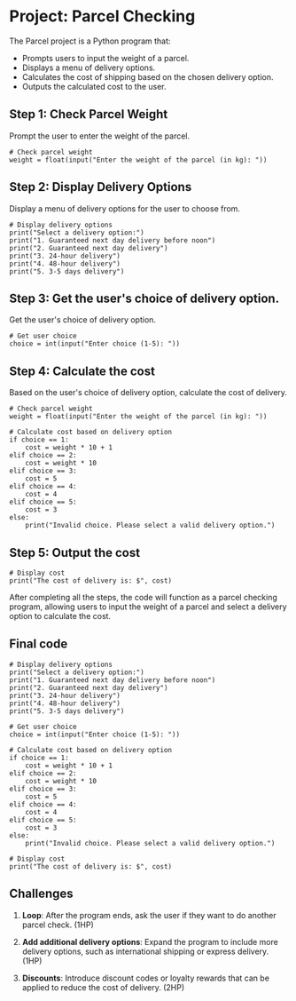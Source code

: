 # Project: Parcel Checking

The Parcel project is a Python program that:

- Prompts users to input the weight of a parcel.
- Displays a menu of delivery options.
- Calculates the cost of shipping based on the chosen delivery option.
- Outputs the calculated cost to the user.

## Step 1: Check Parcel Weight

Prompt the user to enter the weight of the parcel.

    # Check parcel weight
    weight = float(input("Enter the weight of the parcel (in kg): "))

## Step 2: Display Delivery Options

Display a menu of delivery options for the user to choose from.

    # Display delivery options
    print("Select a delivery option:")
    print("1. Guaranteed next day delivery before noon")
    print("2. Guaranteed next day delivery")
    print("3. 24-hour delivery")
    print("4. 48-hour delivery")
    print("5. 3-5 days delivery")


## Step 3: Get the user's choice of delivery option.

Get the user's choice of delivery option.

    # Get user choice
    choice = int(input("Enter choice (1-5): "))

## Step 4: Calculate the cost

Based on the user's choice of delivery option, calculate the cost of delivery.


    # Check parcel weight
    weight = float(input("Enter the weight of the parcel (in kg): "))
    
    # Calculate cost based on delivery option
    if choice == 1:
        cost = weight * 10 + 1
    elif choice == 2:
        cost = weight * 10
    elif choice == 3:
        cost = 5
    elif choice == 4:
        cost = 4
    elif choice == 5:
        cost = 3
    else:
        print("Invalid choice. Please select a valid delivery option.")

## Step 5: Output the cost

    # Display cost
    print("The cost of delivery is: $", cost)

After completing all the steps, the code will function as a parcel checking program, allowing users to input the weight of a parcel and select a delivery option to calculate the cost.


## Final code



    # Display delivery options
    print("Select a delivery option:")
    print("1. Guaranteed next day delivery before noon")
    print("2. Guaranteed next day delivery")
    print("3. 24-hour delivery")
    print("4. 48-hour delivery")
    print("5. 3-5 days delivery")

    # Get user choice
    choice = int(input("Enter choice (1-5): "))

    # Calculate cost based on delivery option
    if choice == 1:
        cost = weight * 10 + 1
    elif choice == 2:
        cost = weight * 10
    elif choice == 3:
        cost = 5
    elif choice == 4:
        cost = 4
    elif choice == 5:
        cost = 3
    else:
        print("Invalid choice. Please select a valid delivery option.")

    # Display cost
    print("The cost of delivery is: $", cost)



## Challenges

1. **Loop**: After the program ends, ask the user if they want to do another parcel check. (1HP)

1. **Add additional delivery options**: Expand the program to include more delivery options, such as international shipping or express delivery. (1HP)

1. **Discounts**: Introduce discount codes or loyalty rewards that can be applied to reduce the cost of delivery. (2HP)


